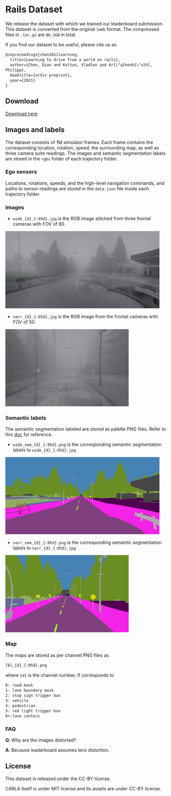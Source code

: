 # Rails Dataset

We release the dataset with which we trained our leaderboard submission. 
This dataset is converted from the original `lmdb` format.
The compressed files in `.tar.gz` are `86.3GB` in total.

If you find our dataset to be useful, please cite us as
```
@inproceedings{chen2021learning,
  title={Learning to drive from a world on rails},
  author={Chen, Dian and Koltun, Vladlen and Kr{\"a}henb{\"u}hl, Philipp},
  booktitle={arXiv preprint},
  year={2021}
}
```

## Download
[Download here](https://utexas.box.com/s/gpfksee2tm3p6kz4ogvigid7fbx9tv7e)

## Images and labels
The dataset consists of 1M simulator frames. 
Each frame contains the corresponding location, rotation, speed, the surrounding map, as well as three camera suite readings.
The images and semantic segmentation labels are stored in the `rgbs` folder of each trajectory folder.

### Ego sensors
Locations, rotations, speeds, and the high-level navigation commands, and paths to sensor readings are stored 
in the `data.json` file inside each trajectory folder.

### Images

* `wide_{d}_{:05d}.jpg` is the RGB image stitched from three frontal cameras with FOV of 60.

![wide_1_00015.jpg](wide_1_00015.jpg)

* `narr_{d}_{:05d}.jpg` is the RGB image from the frontal cameras with FOV of 50.

![narr_1_00015.jpg](narr_1_00015.jpg)

### Semantic labels
The semantic segmentation labeled are stored as palette PNG files. 
Refer to this [doc](https://carla.readthedocs.io/en/latest/ref_sensors/#semantic-segmentation-camera) for reference.
* `wide_sem_{d}_{:05d}.png` is the corresponding semantic segmentation labels to `wide_{d}_{:05d}.jpg`

![wide_sem_1_00015.png](wide_sem_1_00015.png)

* `narr_sem_{d}_{:05d}.png` is the corresponding semantic segmentation labels to `narr_{d}_{:05d}.jpg`

![narr_sem_1_00015.png](narr_sem_1_00015.png)

### Map
The maps are stored as per channel PNG files as
```bash
lbl_{d}_{:05d}.png
```
where `{d}` is the channel number. If corresponds to 

```
0: road mask
1: lane boundary mask
2: stop sign trigger box
3: vehicle
4: pedestrian
5: red light trigger box
6+:lane centers
```

### FAQ
**Q**: Why are the images distorted?

**A**: Because leaderboard assumes lens distortion.

## License
This dataset is released under the CC-BY license. 

CARLA itself is under MIT license and its assets are under CC-BY license.
